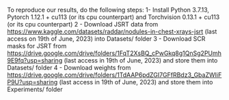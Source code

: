 To reproduce our results, do the following steps:
	1- Install Python 3.7.13, Pytorch 1.12.1 + cu113 (or its cpu counterpart) and Torchvision 0.13.1 + cu113 (or its cpu counterpart)
	2 - Download JSRT data from https://www.kaggle.com/datasets/raddar/nodules-in-chest-xrays-jsrt (last access on 19th of June, 2023) into Datasets/ folder
	3 - Download SCR masks for JSRT from https://drive.google.com/drive/folders/1FqT2XsBQ_cPwGkq8g1QnSg2PUmh9E9fq?usp=sharing (last access in 19th of June, 2023) and store them into Datasets/ folder
	4 - Download weights from https://drive.google.com/drive/folders/1TdAAP6pdZGI7GFfRBdz3_GbaZWIiFP9U?usp=sharing  (last access in 19th of June, 2023) and store them into Experiments/ folder

